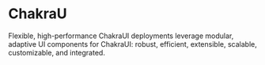 # ChakraU
Flexible, high-performance ChakraUI deployments leverage modular, adaptive UI components for ChakraUI: robust, efficient, extensible, scalable, customizable, and integrated.

